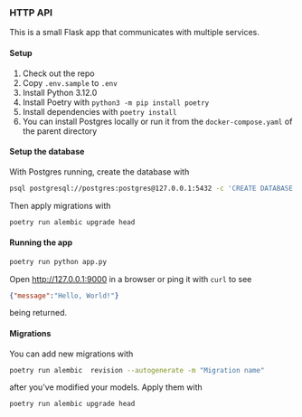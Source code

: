 ### HTTP API

This is a small Flask app that communicates with multiple services.

#### Setup

1. Check out the repo
2. Copy `.env.sample` to `.env`
3. Install Python 3.12.0
4. Install Poetry with `python3 -m pip install poetry`
5. Install dependencies with `poetry install`
6. You can install Postgres locally or run it from the `docker-compose.yaml` of the parent directory

#### Setup the database

With Postgres running, create the database with

```bash
psql postgresql://postgres:postgres@127.0.0.1:5432 -c 'CREATE DATABASE api_development';
```
Then apply migrations with
```bash
poetry run alembic upgrade head
```

#### Running the app

```bash
poetry run python app.py

```
Open http://127.0.0.1:9000 in a browser or ping it with `curl` to see

```json
{"message":"Hello, World!"}
```
being returned.


#### Migrations

You can add new migrations with
```bash
poetry run alembic  revision --autogenerate -m "Migration name"
```

after you've modified your models. Apply them with
```bash
poetry run alembic upgrade head
